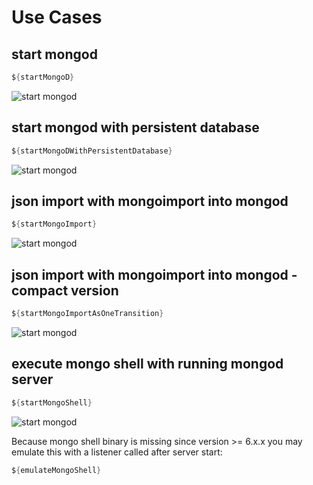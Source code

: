 # Use Cases

## start mongod                                       

```java
${startMongoD}
```

![start mongod](${startMongoD.graph.svg})

## start mongod with persistent database

```java
${startMongoDWithPersistentDatabase}
```

![start mongod](${startMongoDWithPersistentDatabase.graph.svg})
               
## json import with mongoimport into mongod

```java
${startMongoImport}
```

![start mongod](${startMongoImport.graph.svg})

## json import with mongoimport into mongod - compact version

```java
${startMongoImportAsOneTransition}
```

![start mongod](${startMongoImportAsOneTransition.graph.svg})


## execute mongo shell with running mongod server

```java
${startMongoShell}
```

![start mongod](${startMongoShell.graph.svg})

Because mongo shell binary is missing since version >= 6.x.x you may emulate this with a
listener called after server start:

```java
${emulateMongoShell}
```
